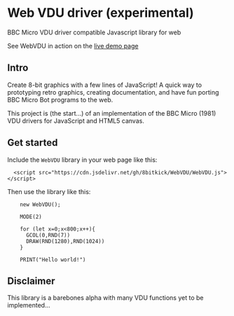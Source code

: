 # Web VDU driver (experimental)
BBC Micro VDU driver compatible Javascript library for web

See WebVDU in action on the [live demo page](https://www.bbcmicrobot.com/webVDU/index.html)

## Intro
Create 8-bit graphics with a few lines of JavaScript! A quick way to prototyping retro graphics, creating documentation, and have fun porting BBC Micro Bot programs to the web.

This project is (the start...) of an implementation of the BBC Micro (1981) VDU drivers for JavaScript and HTML5 canvas.

## Get started

Include the `WebVDU` library in your web page like this:

```
  <script src="https://cdn.jsdelivr.net/gh/8bitkick/WebVDU/WebVDU.js"></script>
```


Then use the library like this:

```
    new WebVDU();
    
    MODE(2)

    for (let x=0;x<800;x++){
      GCOL(0,RND(7))
      DRAW(RND(1280),RND(1024))
    }

    PRINT("Hello world!")
  ```
  
## Disclaimer
  
This library is a barebones alpha with many VDU functions yet to be implemented...

